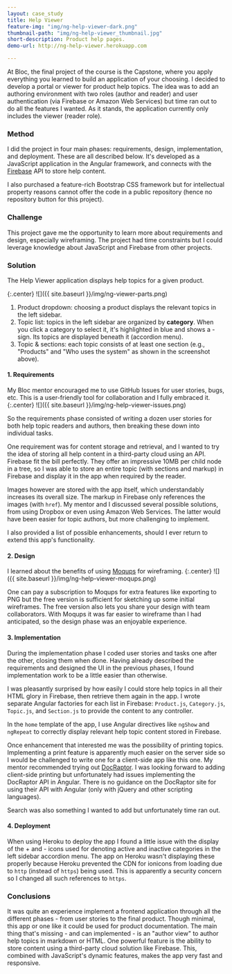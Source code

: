 ```yaml
---
layout: case_study
title: Help Viewer
feature-img: "img/ng-help-viewer-dark.png"
thumbnail-path: "img/ng-help-viewer_thumbnail.jpg"
short-description: Product help pages.
demo-url: http://ng-help-viewer.herokuapp.com

---
```

At Bloc, the final project of the course is the Capstone, where you apply everything you learned to build an application of your choosing. I decided to develop a portal or viewer for product help topics. The idea was to add an authoring environment with two roles (author and reader) and user authentication (via Firebase or Amazon Web Services) but time ran out to do all the features I wanted. As it stands, the application currently only includes the viewer (reader role).

### Method

I did the project in four main phases: requirements, design, implementation, and deployment. These are all described below. It's developed as a JavaScript application in the Angular framework, and connects with the [Firebase](https://www.firebase.com/) API to store help content.

I also purchased a feature-rich Bootstrap CSS framework but for intellectual property reasons cannot offer the code in a public repository (hence no repository button for this project).

### Challenge

This project gave me the opportunity to learn more about requirements and design, especially wireframing. The project had time constraints but I could leverage knowledge about JavaScript and Firebase from other projects.

### Solution

The Help Viewer application displays help topics for a given product.

{:.center}
![]({{ site.baseurl }}/img/ng-viewer-parts.png)

1. Product dropdown: choosing a product displays the relevant topics in the left sidebar.
2. Topic list: topics in the left sidebar are organized by **category**. When you click a category to select it, it's highlighted in blue and shows a - sign. Its topics are displayed beneath it (accordion menu).
3. Topic & sections: each topic consists of at least one section (e.g., "Products" and "Who uses the system" as shown in the screenshot above).


#### 1. Requirements

My Bloc mentor encouraged me to use GitHub Issues for user stories, bugs, etc. This is a user-friendly tool for collaboration and I fully embraced it.
{:.center}
![]({{ site.baseurl }}/img/ng-help-viewer-issues.png)

So the requirements phase consisted of writing a dozen user stories for both help topic readers and authors, then breaking these down into individual tasks.

One requirement was for content storage and retrieval, and I wanted to try the idea of storing all help content in a third-party cloud using an API. Firebase fit the bill perfectly. They offer an impressive 10MB per child node in a tree, so I was able to store an entire topic (with sections and markup) in Firebase and display it in the app when required by the reader.

Images however are stored with the app itself, which understandably increases its overall size. The markup in Firebase only references the images (with `href`). My mentor and I discussed several possible solutions, from using Dropbox or even using Amazon Web Services. The latter would have been easier for topic authors, but more challenging to implement.

I also provided a list of possible enhancements, should I ever return to extend this app's functionality.

#### 2. Design

I learned about the benefits of using [Moqups](https://moqups.com/) for wireframing.
{:.center}
![]({{ site.baseurl }}/img/ng-help-viewer-moqups.png)

One can pay a subscription to Moqups for extra features like exporting to PNG but the free version is sufficient for sketching up some initial wireframes. The free version also lets you share your design with team collaborators. With Moqups it was far easier to wireframe than I had anticipated, so the design phase was an enjoyable experience.

#### 3. Implementation

During the implementation phase I coded user stories and tasks one after the other, closing them when done. Having already described the requirements and designed the UI in the previous phases, I found implementation work to be a little easier than otherwise.

I was pleasantly surprised by how easily I could store help topics in all their HTML glory in Firebase, then retrieve them again in the app. I wrote separate Angular factories for each list in Firebase: `Product.js`, `Category.js`, `Topic.js`, and `Section.js` to provide the content to any controller.

In the `home` template of the app, I use Angular directives like `ngShow` and `ngRepeat` to correctly display relevant help topic content stored in Firebase.

Once enhancement that interested me was the possibility of printing topics. Implementing a print feature is apparently much easier on the server side so I would be challenged to write one for a client-side app like this one. My mentor recommended trying out [DocRaptor](https://docraptor.com/). I was looking forward to adding client-side printing but unfortunately had issues implementing the DocRaptor API in Angular. There is no guidance on the DocRaptor site for using their API with Angular (only with jQuery and other scripting languages).

Search was also something I wanted to add but unfortunately time ran out.

#### 4. Deployment

When using Heroku to deploy the app I found a little issue with the display of the + and - icons used for denoting active and inactive categories in the left sidebar accordion menu. The app on Heroku wasn't displaying these properly because Heroku prevented the CDN for ionicons from loading due to `http` (instead of `https`) being used. This is apparently a security concern so I changed all such references to `https`.

### Conclusions

It was quite an experience implement a frontend application through all the different phases - from user stories to the final product. Though minimal, this app or one like it could be used for product documentation. The main thing that's missing - and can implemented - is an "author view" to author help topics in markdown or HTML. One powerful feature is the ability to store content using a third-party cloud solution like Firebase. This, combined with JavaScript's dynamic features, makes the app very fast and responsive.
